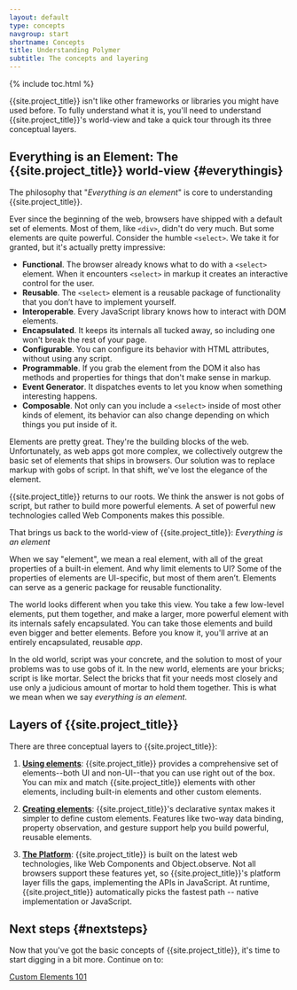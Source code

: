 ```yaml
---
layout: default
type: concepts
navgroup: start
shortname: Concepts
title: Understanding Polymer
subtitle: The concepts and layering
---
```


{% include toc.html %}

{{site.project_title}} isn't like other frameworks or libraries you might have used before. To fully understand what it is, you'll need to understand {{site.project_title}}'s world-view and take a quick tour through its three conceptual layers.

## Everything is an Element: The {{site.project_title}} world-view {#everythingis}

The philosophy that "_Everything is an element_" is core to understanding {{site.project_title}}.

Ever since the beginning of the web, browsers have shipped with a default set of elements. Most of them, like `<div>`, didn't do very much. But some elements are quite powerful. Consider the humble `<select>`. We take it for granted, but it's actually pretty impressive:

- **Functional**. The browser already knows what to do with a `<select>` element. When it encounters `<select>` in markup it creates an interactive control for the user. 
- **Reusable**. The `<select>` element is a reusable package of functionality that you don’t have to implement yourself.
- **Interoperable**. Every JavaScript library knows how to interact with DOM elements.
- **Encapsulated**. It keeps its internals all tucked away, so including one won't break the rest of your page.
- **Configurable**. You can configure its behavior with HTML attributes, without using any script.
- **Programmable**. If you grab the element from the DOM it also has methods and properties for things that don't make sense in markup.
- **Event Generator**. It dispatches events to let you know when something interesting happens.
- **Composable**. Not only can you include a `<select>` inside of most other kinds of element, its behavior can also change depending on which things you put inside of it.

Elements are pretty great. They're the building blocks of the web. Unfortunately, as web apps got more complex, we collectively outgrew the basic set of elements that ships in browsers. Our solution was to replace markup with gobs of script. In that shift, we've lost the elegance of the element.

{{site.project_title}} returns to our roots. We think the answer is not gobs of script, but rather to build more powerful elements. A set of powerful new technologies called Web Components makes this possible.

That brings us back to the world-view of {{site.project_title}}: _Everything is an element_

When we say "element", we mean a real element, with all of the great properties of a built-in element. And why limit elements to UI? Some of the properties of elements are UI-specific, but most of them aren’t. Elements can serve as a generic package for reusable functionality.

The world looks different when you take this view. You take a few low-level elements, put them together, and make a larger, more powerful element with its internals safely encapsulated. You can take those elements and build even bigger and better elements. Before you know it, you'll arrive at an entirely encapsulated, reusable _app_.

In the old world, script was your concrete, and the solution to most of your problems was to use gobs of it. In the new world, elements are your bricks; script is like mortar. Select the bricks that fit your needs most closely and use only a judicious amount of mortar to hold them together. This is what we mean when we say _everything is an element_.


## Layers of {{site.project_title}}

There are three conceptual layers to {{site.project_title}}:

1. **[Using elements](/docs/start/usingelements.html)**: {{site.project_title}} provides a comprehensive set of elements--both UI and non-UI--that you can use right out of the box. You can mix and match {{site.project_title}} elements with other elements, including built-in elements and other custom elements.

1. **[Creating elements](/docs/start/creatingelements.html)**: {{site.project_title}}'s declarative syntax makes it simpler to define custom elements. Features like two-way data binding, property observation, and gesture support help you build powerful, reusable elements.

1. **[The Platform](/docs/start/platform.html)**: {{site.project_title}} is built on the latest web technologies, like Web Components and Object.observe. Not all browsers support these features yet, so {{site.project_title}}'s platform layer fills the gaps, implementing the APIs in JavaScript. At runtime, {{site.project_title}} automatically picks the fastest path -- native implementation or JavaScript.


## Next steps {#nextsteps}

Now that you've got the basic concepts of {{site.project_title}}, it's time to
start digging in a bit more. Continue on to:

<a href="/docs/start/customelements.html">
  <paper-button raised><core-icon icon="arrow-forward"></core-icon>Custom Elements 101</paper-button>
</a>
